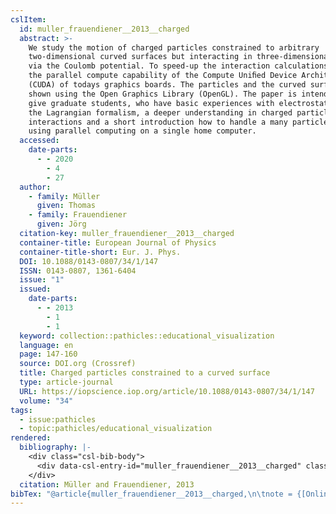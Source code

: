 ```yaml
---
cslItem:
  id: muller_frauendiener__2013__charged
  abstract: >-
    We study the motion of charged particles constrained to arbitrary
    two-dimensional curved surfaces but interacting in three-dimensional space
    via the Coulomb potential. To speed-up the interaction calculations, we use
    the parallel compute capability of the Compute Uniﬁed Device Architecture
    (CUDA) of todays graphics boards. The particles and the curved surfaces are
    shown using the Open Graphics Library (OpenGL). The paper is intended to
    give graduate students, who have basic experiences with electrostatics and
    the Lagrangian formalism, a deeper understanding in charged particle
    interactions and a short introduction how to handle a many particle system
    using parallel computing on a single home computer.
  accessed:
    date-parts:
      - - 2020
        - 4
        - 27
  author:
    - family: Müller
      given: Thomas
    - family: Frauendiener
      given: Jörg
  citation-key: muller_frauendiener__2013__charged
  container-title: European Journal of Physics
  container-title-short: Eur. J. Phys.
  DOI: 10.1088/0143-0807/34/1/147
  ISSN: 0143-0807, 1361-6404
  issue: "1"
  issued:
    date-parts:
      - - 2013
        - 1
        - 1
  keyword: collection::pathicles::educational_visualization
  language: en
  page: 147-160
  source: DOI.org (Crossref)
  title: Charged particles constrained to a curved surface
  type: article-journal
  URL: https://iopscience.iop.org/article/10.1088/0143-0807/34/1/147
  volume: "34"
tags:
  - issue:pathicles
  - topic:pathicles/educational_visualization
rendered:
  bibliography: |-
    <div class="csl-bib-body">
      <div data-csl-entry-id="muller_frauendiener__2013__charged" class="csl-entry">Müller, T. and Frauendiener, J. 2013 “Charged particles constrained to a curved surface,” <i>European Journal of Physics</i>, 34(1), pp. 147–160. doi:10.1088/0143-0807/34/1/147.</div>
    </div>
  citation: Müller and Frauendiener, 2013
bibTex: "@article{muller_frauendiener__2013__charged,\n\tnote = {[Online; accessed 2020-04-27]},\n\tauthor = {M{\\\" u}ller, Thomas and Frauendiener, J{\\\" o}rg},\n\tjournal = {European Journal of Physics},\n\tnumber = {1},\n\tyear = {2013},\n\tmonth = {jan 1},\n\tpages = {147--160},\n\ttitle = {Charged particles constrained to a curved surface},\n\thowpublished = {https://iopscience.iop.org/article/10.1088/0143-0807/34/1/147},\n\tvolume = {34},\n}\n\n"
---
```

